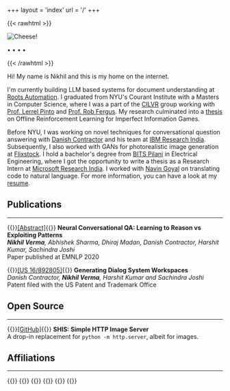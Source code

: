 +++
layout = 'index'
url = '/'
+++

{{< rawhtml >}}

<div class="profile-div">
<img class="profile-image" src="https://i.imgur.com/rbNi4kX.png" alt="Cheese!">
<p class="profile-links">
  <a href="mailto:nikhilweee@gmail.com" title="Email"><i class="fa-solid fa-at fa-xl"></i></a> • 
  <a href="/calendar" title="Calendar"><i class="fa-solid fa-calendar-day fa-lg"></i></a> • 
  <a href="https://github.com/nikhilweee" title="GitHub"><i class="fa-brands fa-github fa-xl"></i></a> • 
  <a href="https://twitter.com/nikhilweee" title="Twitter"><i class="fa-brands fa-twitter fa-xl"></i></a> • 
  <a href="https://linkedin.com/in/nikhilweee" title="LinkedIn"><i class="fa-brands fa-linkedin fa-xl"></i></a>
</p>
<!-- 
<p class="profile-links">
  <a href="/resume/">Resume</a>
</p> 
-->
</div>
{{< /rawhtml >}}

Hi! My name is Nikhil and this is my home on the internet.

I'm currently building LLM based systems for document understanding at
[Roots Automation](https://www.rootsautomation.com/). I graduated from NYU's
Courant Institute with a Masters in Computer Science, where I was a part of the
[CILVR](https://wp.nyu.edu/cilvr/) group working with
[Prof. Lerrel Pinto](https://www.lerrelpinto.com/) and
[Prof. Rob Fergus](https://cs.nyu.edu/~fergus/pmwiki/pmwiki.php). My research
culminated into a
[thesis](https://drive.google.com/file/d/1q1yeEaq8DBPaiMIT0vS4exm3ayViZzB0/view)
on Offline Reinforcement Learning for Imperfect Information Games.

Before NYU, I was working on novel techniques for conversational question
answering with
[Danish Contractor](https://sites.google.com/site/danishcontractor1/home) and
his team at [IBM Research India](https://research.ibm.com/labs/india/).
Subsequently, I also worked with GANs for photorealistic image generation at
[Flixstock](https://www.flixstock.com/). I hold a bachelor's degree from
[BITS Pilani](https://www.bits-pilani.ac.in/) in Electrical Engineering, where I
got the opportunity to write a thesis as a Research Intern at
[Microsoft Research India](https://www.microsoft.com/en-us/research/lab/microsoft-research-india/).
I worked with
[Navin Goyal](https://www.microsoft.com/en-us/research/people/navingo/) on
translating code to natural language. For more information, you can have a look
at my [resume](/resume).

## Publications

---

{{<spanright>}}[[Abstract]](https://aclanthology.org/2020.emnlp-main.589/){{</spanright>}}
**Neural Conversational QA: Learning to Reason vs Exploiting Patterns**  
_**Nikhil Verma**, Abhishek Sharma, Dhiraj Madan, Danish Contractor, Harshit
Kumar, Sachindra Joshi_  
Paper published at EMNLP 2020

{{<spanright>}}[[US 16/892805]](https://patents.google.com/patent/US20210383077A1/en){{</spanright>}}
**Generating Dialog System Workspaces**  
_Danish Contractor, **Nikhil Verma**, Harshit Kumar and Sachindra Joshi_  
Patent filed with the US Patent and Trademark Office

## Open Source

---

{{<spanright>}}[[GitHub]](https://github.com/nikhilweee/shis){{</spanright>}}
**SHIS: Simple HTTP Image Server**  
A drop-in replacement for `python -m http.server`, albeit for images.

## Affiliations

---

{{<centerwrap>}}
{{<affiliation img="https://i.imgur.com/mcSg2hB.png" href="https://www.bits-pilani.ac.in/"
               name="BITS Pilani" desc="2014-2018">}} {{<affiliation img="https://i.imgur.com/lkzx6nW.jpg" href="https://www.microsoft.com/en-us/research/"
               name="Microsoft Research" desc="Spring 2018">}}
{{<affiliation img="https://i.imgur.com/RmexH3t.png" href="https://research.ibm.com/"
               name="IBM Research" desc="2018-2020">}} {{<affiliation img="https://i.imgur.com/ufM9VhW.png" href="https://www.nyu.edu/"
               name="New York University" desc="2021-Present">}}
{{</centerwrap>}}
